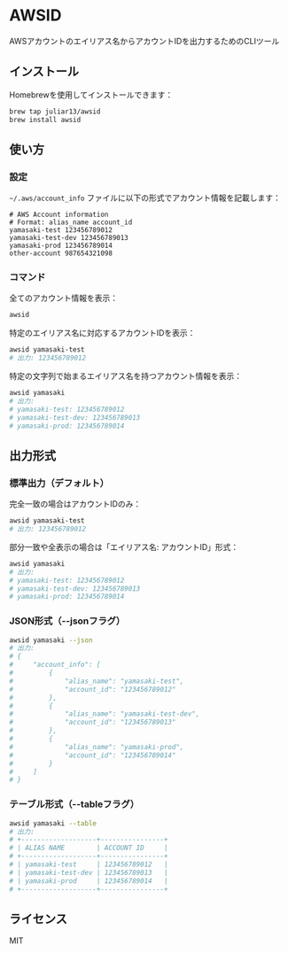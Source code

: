 # AWSID

AWSアカウントのエイリアス名からアカウントIDを出力するためのCLIツール

## インストール

Homebrewを使用してインストールできます：

```bash
brew tap juliar13/awsid
brew install awsid
```

## 使い方

### 設定

`~/.aws/account_info` ファイルに以下の形式でアカウント情報を記載します：

```
# AWS Account information
# Format: alias_name account_id
yamasaki-test 123456789012
yamasaki-test-dev 123456789013
yamasaki-prod 123456789014
other-account 987654321098
```

### コマンド

全てのアカウント情報を表示：

```bash
awsid
```

特定のエイリアス名に対応するアカウントIDを表示：

```bash
awsid yamasaki-test
# 出力: 123456789012
```

特定の文字列で始まるエイリアス名を持つアカウント情報を表示：

```bash
awsid yamasaki
# 出力:
# yamasaki-test: 123456789012
# yamasaki-test-dev: 123456789013
# yamasaki-prod: 123456789014
```

## 出力形式

### 標準出力（デフォルト）

完全一致の場合はアカウントIDのみ：
```bash
awsid yamasaki-test
# 出力: 123456789012
```

部分一致や全表示の場合は「エイリアス名: アカウントID」形式：
```bash
awsid yamasaki
# 出力:
# yamasaki-test: 123456789012
# yamasaki-test-dev: 123456789013
# yamasaki-prod: 123456789014
```

### JSON形式（--jsonフラグ）

```bash
awsid yamasaki --json
# 出力:
# {
#     "account_info": [
#         {
#             "alias_name": "yamasaki-test",
#             "account_id": "123456789012"
#         },
#         {
#             "alias_name": "yamasaki-test-dev", 
#             "account_id": "123456789013"
#         },
#         {
#             "alias_name": "yamasaki-prod",
#             "account_id": "123456789014"
#         }
#     ]
# }
```

### テーブル形式（--tableフラグ）

```bash
awsid yamasaki --table
# 出力:
# +-------------------+----------------+
# | ALIAS NAME        | ACCOUNT ID     |
# +-------------------+----------------+
# | yamasaki-test     | 123456789012   |
# | yamasaki-test-dev | 123456789013   |
# | yamasaki-prod     | 123456789014   |
# +-------------------+----------------+
```

## ライセンス

MIT

